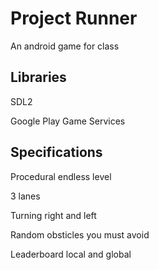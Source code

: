 # Project Runner
An android game for class

## Libraries
SDL2

Google Play Game Services

## Specifications
Procedural endless level

3 lanes

Turning right and left

Random obsticles you must avoid

Leaderboard local and global
